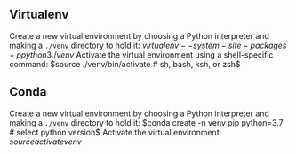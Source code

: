 ## Virtualenv
Create a new virtual environment by choosing a Python interpreter and making a `./venv` directory to hold it:
  $virtualenv --system-site-packages -p python3 ./venv$
Activate the virtual environment using a shell-specific command:
  $source ./venv/bin/activate  # sh, bash, ksh, or zsh$
 
## Conda
Create a new virtual environment by choosing a Python interpreter and making a `./venv` directory to hold it:
  $conda create -n venv pip python=3.7  # select python version$
Activate the virtual environment:
  $source activate venv$
